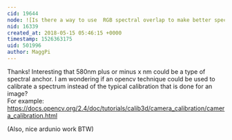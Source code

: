 ```yaml
---
cid: 19644
node: ![Is there a way to use  RGB spectral overlap to make better spectral measurements?](../notes/MaggPi/05-14-2018/is-there-a-way-to-use-the-rgb-spectral-overlap-to-make-better-spectral-measurements)
nid: 16339
created_at: 2018-05-15 05:46:15 +0000
timestamp: 1526363175
uid: 501996
author: MaggPi
---
```


Thanks! Interesting that 580nm plus or minus  x nm could be a type of spectral anchor.   I am wondering if an opencv  technique could be used to calibrate a spectrum instead of the typical calibration that is done  for  an image?   
For example: https://docs.opencv.org/2.4/doc/tutorials/calib3d/camera_calibration/camera_calibration.html

(Also, nice ardunio work BTW)

